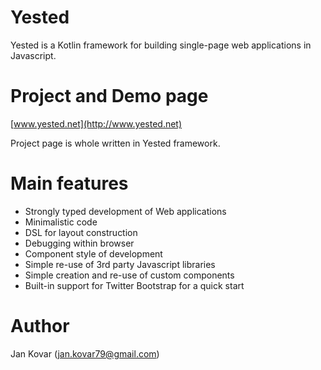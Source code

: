 Yested
======
Yested is a Kotlin framework for building single-page web applications in Javascript.

# Project and Demo page
[www.yested.net](http://www.yested.net)

Project page is whole written in Yested framework.

# Main features
* Strongly typed development of Web applications
* Minimalistic code 
* DSL for layout construction
* Debugging within browser
* Component style of development 
* Simple re-use of 3rd party Javascript libraries 
* Simple creation and re-use of custom components 
* Built-in support for Twitter Bootstrap for a quick start 

# Author
Jan Kovar (jan.kovar79@gmail.com)

